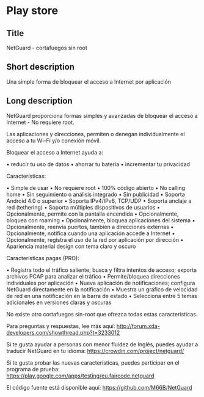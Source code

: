 Play store
==========

Title
-----
NetGuard - cortafuegos sin root


Short description
-----------------
Una simple forma de bloquear el acceso a Internet por aplicación


Long description
----------------
NetGuard proporciona formas simples y avanzadas de bloquear el acceso a Internet - No requiere root.

Las aplicaciones y direcciones, permiten o denegan individualmente el acceso a tu Wi-Fi y/o conexión móvil.

Bloquear el acceso a Internet ayuda a:

&bull; reducir tu uso de datos
&bull; ahorrar tu batería
&bull; incrementar tu privacidad

Características:

&bull; Simple de usar
&bull; No requiere root
&bull; 100% código abierto
&bull; No calling home
&bull; Sin seguimiento o análisis integrado
&bull; Sin publicidad
&bull; Soporta Android 4.0 o superior
&bull; Soporta IPv4/IPv6, TCP/UDP
&bull; Soporta anclaje a red (tethering)
&bull; Soporta múltiples dispositivos de usuarios
&bull; Opcionalmente, permite con la pantalla encendida
&bull; Opcionalmente, bloquea con roaming
&bull; Opcionalmente, bloquea aplicaciones del sistema
&bull; Opcionalmente, reenvía puertos, también a direcciones externas
&bull; Opcionalmente, notifica cuando una aplicación accede a Internet
&bull; Opcionalmente, registra el uso de la red por aplicación por dirección
&bull; Apariencia material design con tema claro y oscuro

Características pagas (PRO):

&bull; Registra todo el tráfico saliente; busca y filtra intentos de acceso; exporta archivos PCAP para analizar el tráfico
&bull; Permite/bloquea direcciones individuales por aplicación
&bull; Nueva aplicación de notificaciones; configura NetGuard directamente en la notificación
&bull; Muestra un gráfico de velocidad de red en una notificación en la barra de estado
&bull; Selecciona entre 5 temas adicionales en versiones claras y oscuras

No existe otro cortafuegos sin-root que ofrezca todas estas características.

Para preguntas y respuestas, lee más aquí: http://forum.xda-developers.com/showthread.php?t=3233012

Si te gusta ayudar a personas con menor fluidez de Inglés, puedes ayudar a traducir NetGuard en tu idioma: https://crowdin.com/project/netguard/

Si te gusta probar las nuevas características, puedes participar en el programa de prueba: https://play.google.com/apps/testing/eu.faircode.netguard

El código fuente está disponible aquí: https://github.com/M66B/NetGuard
